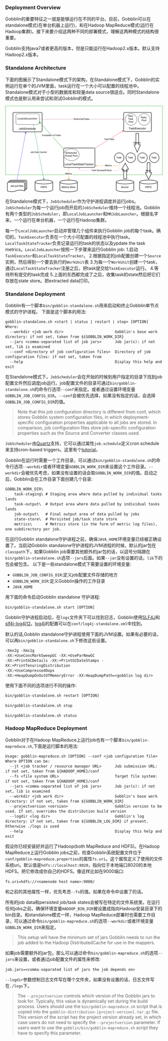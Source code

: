 ### Deployment Overview

Gobblin的重要特征之一就是能够运行在不同的平台。目前，Gobblin可以在standalone模式(在单台机器上运行)，和在Hadoop
MapReduce模式(运行在Hadoop集群)。接下来要介绍这两种不同的部署模式，理解这两种模式的结构很重要。

Gobblin支持java7或者更高的版本，但是只能运行在Hadoop2.x版本。默认支持Hadoop2.x版本。

### Standalone Architecture

下面的图展示了Standalone模式下的架构，在Standalone模式下，Gobblin的实例运行在单个的JVM里面，task运行在一个大小可以配置的线程池中。Standalone模式对于小型的数据库和轻量data
source很适合。同时Standalone模式也是默认用来尝试和测试Gobblin的模式。

![Gobblin-on-Single-Node](../images/Gobblin-on-Single-Node.png)

在Standalone模式下，`JobScheduler`作为守护进程调度并运行jobs。`JobScheduler`为每一个运行job而开启的`JobScheduler`维持一个线程池。Gobblin有两个类型的`JobScheduler`，即`LocalJobLauncher`和`MRJobLauncher`。根据名字来，一个运行在单台机器，一个运行在Hadoop集群。

每一个`LocalJobLauncher`启动并管理几个组件来执行Gobblin
job的每个task。确切的，`TaskExecutor`负责在一个大小可配置的线程池中执行task。`LocalTaskStateTracker`负责记录运行的task的状态以及ypdate
the task metrics。`LocalJobLauncher`按照一下步骤来运行Gobblin job:
1.启动`TaskExecutor`和`LocalTaskStateTracker`。
2.根据指定的job配置创建一个`Source`实例，然后得到一个要去执行的`WorkUnit`表
3.为每一个`WorkUnit`创建一个task，通过`LocalTaskStateTracker`注册之后，把task提交给`TaskExecutor`运行。
4.等待所有提交的task完成
5.上面的东西都完成了之后，收集task的state然后把它们存放在state
store。把extracted data打印。

### Standalone Deployment

Gobblin有一个脚本`bin/gobblin-standalone.sh`用来启动和终止Gobblin单节点模式的守护进程。
下面是这个脚本的用法:
```shell
gobblin-standalone.sh <start | status | restart | stop> [OPTION]
Where:
  --workdir <job work dir>                       Gobblin's base work directory: if not set, taken from ${GOBBLIN_WORK_DIR}
  --jars <comma-separated list of job jars>      Job jar(s): if not set, lib is examined
  --conf <directory of job configuration files>  Directory of job configuration files: if not set, taken from 
  --help                                         Display this help and exit
```
在Standalone模式下，`JobScheduler`会在开始的时候到用户指定的目录下找到job配置文件然后调度job运行。job配置文件的目录可通过`bin/gobblin-standalone.sh`的命令行选项`--conf`来指定。或者通过设置环境变量`GOBBLIN_JOB_CONFIG_DIR`。`--conf`会被优先选择，如果没有指定的话，会选择`GOBBLIN_JOB_CONFIG_DIR`的值。
> Note that this job configuration directory is different from conf, which stores Gobblin system configuration files, in which deployment-specific configuration properties applicable to all jobs are stored. In comparison, job configuration files store job-specific configuration properties such as the Source and Converter classes used.

`JobScheduler`由[Quartz](http://quartz-scheduler.org/)支持，它可以通过属性`job.schedule`定义cron
schedule来支持cron-based triggers。这里有个[tutorial](http://quartz-scheduler.org/documentation/quartz-2.2.x/tutorials/tutorial-lesson-06)。

Gobblin在运行时需要一个工作目录，可以通过`bin/gobblin-standalone.sh`的命令行选项`--workdir`或者环境变量`GOBBLIN_WORK_DIR`来设置这个工作目录。`--workdir`会被优先考虑，如果没有设置的话会取`GOBBLIN_WORK_DIR`的值。启动之后，Gobblin会在工作目录下面创建几个目录:
```shell
GOBBLIN_WORK_DIR\
    task-staging\ # Staging area where data pulled by individual tasks lands
    task-output\  # Output area where data pulled by individual tasks lands
    job-output\   # Final output area of data pulled by jobs
    state-store\  # Persisted job/task state store
    metrics\      # Metrics store (in the form of metric log files), one subdirectory per job.
```
在运行Gobblin
standalone守护进程之前，确保`JAVA_HOME`环境变量已经被正确设置了。当启动Gobblin
standalone守护进程的JVM进程的时候，默认的jar包在`classpath`下，如果Gobblin
job需要其他额外的jar包的话，以逗号分隔跟在`bin/gobblin-standalone.sh`选项`--jars`后面。如果`--jar`没有设置的话，`lib`下的包会被包含。
以下是一些standalone模式下需要设置的环境变量:
+ `GOBBLIN_JOB_CONFIG_DIR`:定义job配置文件存储的地方
+ `GOBBLIN_WORK_DIR`:定义Gobblin操作的工作目录
+ `JAVA_HOME`

用下面的命令启动Gobblin standalone 守护进程:

`bin/gobblin-standalone.sh start [OPTION]`

Gobblin守护进程启动后，在`logs`文件夹下可以找到日志，Gobblin使用[SLF4J](http://www.slf4j.org/)和[slf4j-log4j12](http://mvnrepository.com/artifact/org.slf4j/slf4j-log4j12)。[log4j](http://logging.apache.org/log4j/1.2/)的配置可以在`conf/log4j-standalone.xml`中找到。

默认的话,Gobblin
standalone守护进程使用下面的JVM设置。如果有必要的话，可以再`bin/gobblin-standalone.sh`下修改这些设置。
```shell
-Xmx2g -Xms1g
-XX:+UseConcMarkSweepGC -XX:+UseParNewGC
-XX:+PrintGCDetails -XX:+PrintGCDateStamps -XX:+PrintTenuringDistribution
-XX:+UseCompressedOops
-XX:+HeapDumpOnOutOfMemoryError -XX:HeapDumpPath=<gobblin log dir>
```
使用下面不同的选项进行不同的操作:
```shell
bin/gobblin-standalone.sh restart [OPTION]

bin/gobblin-standalone.sh stop

bin/gobblin-standalone.sh status
```

### Hadoop MapReduce Deployment

Gobblin对于在Hadoop
MapReduce上运行job也有一个脚本`bin/gobblin-mapreduce.sh`,下面是运行脚本的用法:
```shell
Usage: gobblin-mapreduce.sh [OPTION] --conf <job configuration file>
Where OPTION can be:
  --jt <job tracker / resource manager URL>      Job submission URL: if not set, taken from ${HADOOP_HOME}/conf
  --fs <file system URL>                         Target file system: if not set, taken from ${HADOOP_HOME}/conf
  --jars <comma-separated list of job jars>      Job jar(s): if not set, lib is examined
  --workdir <job work dir>                       Gobblin's base work directory: if not set, taken from ${GOBBLIN_WORK_DIR}
  --projectversion <version>                     Gobblin version to be used. If set, overrides the distribution build version
  --logdir <log dir>                             Gobblin's log directory: if not set, taken from ${GOBBLIN_LOG_DIR} if present. Otherwise ./logs is used
  --help                                         Display this help and exit
```

假设你已经安装好并运行了Hadoop(both MapReduce and HDFS)。在Hadoop
MapReduce上运行Gobblin
jobs之前，检查Gobblin系统配置文件位于`conf/gobblin-mapreduce.properties`的属性`fs.uri`。这个属性定义了使用的文件系统uri。默认值是`hdfs://localhost:8020`，指向位于本地端口8020的本地HDFS。把它修改成你自己的HDFS。像这样比如在9000端口:

`fs.uri=hdfs://<namenode host name>:9000/`

和之前的其他属性一样，优先考虑`--fs`的值。如果在命令中设置了的话。

所有的job data和persisted job/task
states会被写在特定的文件系统里。在运行任何jobs之前。确保环境变量`HADOOP_BIN_DIR`被设置成指向Hadoop安装目录下的bin目录。和standalone模式一样，Hadoop
MapReduce部署时也需要工作目录，可以通过命令`bin/gobblin-mapreduce.sh`的选项`--workdir`或者环境变量`GOBBLIN_WORK_DIR`来指定。
> This setup will have the minimum set of jars Gobblin needs to run the job added to the Hadoop DistributedCache for use in the mappers.

如果job需要额外的jar包，那么可以通过命令`bin/gobblin-mapreduce.sh`的选项`--jars`来设置，或者通过job配置文件的属性来修改:

`job.jars=<comma-separated list of jars the job depends on>`

`--logdir`参数控制日志文件写在哪个文件夹，如果没有设置的话，日志文件写在`./logs`下。
> The `--projectversion` controls which version of the Gobblin jars to look for. Typically, this value is dynamically set during the build process. Users should use the `bin/gobblin-mapreduce.sh` script that is copied into the  `gobblin-distribution-[project-version].tar.gz` file. This version of the script has the project version already set, in which case users do not need to specify the `--projectversion` parameter. If users want to use the  `gobblin/bin/gobblin-mapreduce.sh` script they have to specify this parameter.
